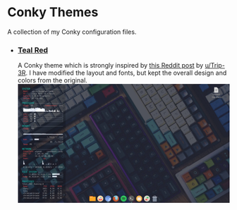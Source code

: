 # Conky Themes
A collection of my Conky configuration files.

- ### [Teal Red](https://github.com/chris-winta/Conky-Themes/tree/master/Teal_Red)
    A Conky theme which is strongly inspired by [this Reddit post](https://www.reddit.com/r/Conkyporn/comments/9czm1n/finally_somewhat_happy_with_my_conky/) by [u/Trip-3R](https://www.reddit.com/user/Trip-3R). I have modified the layout and fonts, but kept the overall design and colors from the original.
    ![alt text](Teal_Red/preview.png "Logo Title Text 1")
